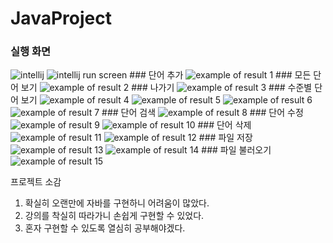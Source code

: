 # JavaProject
### 실행 화면
<img alt="intellij" src="https://user-images.githubusercontent.com/104767472/188901613-01d0febc-a706-470f-b06a-cc8aacdc3e9e.png">
<img alt="intellij run screen" src="https://user-images.githubusercontent.com/104767472/188901633-c2596a43-6162-4a39-9472-b3d67081fb55.png">
### 단어 추가
<img alt="example of result 1" src="https://user-images.githubusercontent.com/104767472/188902781-80f4cfe9-79b5-4ffc-af5f-48849de4a6aa.png">
### 모든 단어 보기
<img alt="example of result 2" src="https://user-images.githubusercontent.com/104767472/188902803-17e2e1b8-89b7-4a85-978f-ffb462ddf11d.png">
### 나가기
<img alt="example of result 3" src="https://user-images.githubusercontent.com/104767472/188902816-f8e3795d-96c1-4588-a0d9-e8e854188e4b.png">
### 수준별 단어 보기
<img alt="example of result 4" src="screenshot/KakaoTalk_20220918_042207569.png">
<img alt="example of result 5" src="screenshot/2.png">
<img alt="example of result 6" src="screenshot/3.png">
<img alt="example of result 7" src="screenshot/4.png">
### 단어 검색
<img alt="example of result 8" src="screenshot/5.png">
### 단어 수정
<img alt="example of result 9" src="screenshot/6.png">
<img alt="example of result 10" src="screenshot/7.png">
### 단어 삭제
<img alt="example of result 11" src="screenshot/8.png">
<img alt="example of result 12" src="screenshot/9.png">
### 파일 저장
<img alt="example of result 13" src="screenshot/10.png">
<img alt="example of result 14" src="screenshot/11.png">
### 파일 불러오기
<img alt="example of result 15" src="screenshot/12.png">

프로젝트 소감
1. 확실히 오랜만에 자바를 구현하니 어려움이 많았다.
2. 강의를 착실히 따라가니 손쉽게 구현할 수 있었다.
3. 혼자 구현할 수 있도록 열심히 공부해야겠다.
